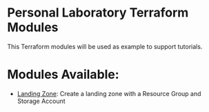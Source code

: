 # Personal Laboratory Terraform Modules

This Terraform modules will be used as example to support tutorials. 

# Modules Available:

- [Landing Zone](https://github.com/jarpsimoes/tf-modules/blob/main/landing-zone-module/README.md): Create a landing zone with a Resource Group and Storage Account